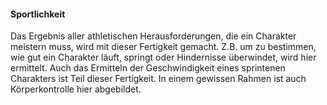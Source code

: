 #### Sportlichkeit

Das Ergebnis aller athletischen Herausforderungen, die ein Charakter meistern muss, wird mit dieser Fertigkeit gemacht.
Z.B. um zu bestimmen, wie gut ein Charakter läuft, springt oder Hindernisse überwindet, wird hier ermittelt. Auch das
Ermitteln der Geschwindigkeit eines sprintenen Charakters ist Teil dieser Fertigkeit. In einem gewissen Rahmen ist auch
Körperkontrolle hier abgebildet.

